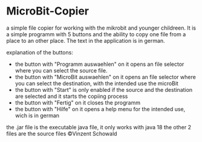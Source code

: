 # MicroBit-Copier
a simple file copier for working with the mikrobit and younger childreen.
It is a simple programm with 5 buttons and the ability to copy one file from a place to an other place. The text in the application is in german.

explanation of the buttons:
- the button with "Programm auswaehlen" on it opens an file selector where you can select the source file.
- the button with "MicroBit auswaehlen" on it opens an file selector where you can select the destination, with the intended use the microBit
- the button with "Start" is only enabled if the source and the destination are selected and it starts the copiing process
- the button with "Fertig" on it closes the programm
- the button with "Hilfe" on it opens a help menu for the intended use, wich is in german

the .jar file is the executable java file, it only works with java 18
the other 2 files are the source files
©Vinzent Schowald

